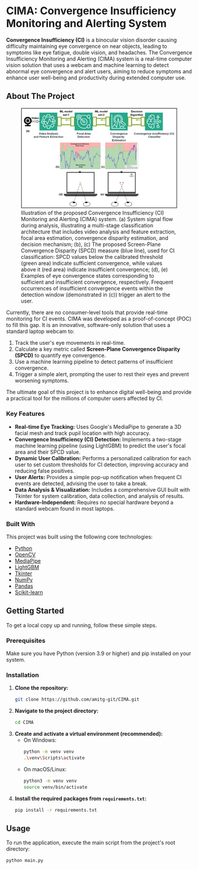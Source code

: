 # CIMA: Convergence Insufficiency Monitoring and Alerting System
**Convergence Insufficiency (CI)** is a binocular vision disorder causing difficulty maintaining eye convergence on near objects, leading to symptoms like eye fatigue, double vision, and headaches. The Convergence Insufficiency Monitoring and Alerting (CIMA) system is a real-time computer vision solution that uses a webcam and machine learning to detect abnormal eye convergence and alert users, aiming to reduce symptoms and enhance user well-being and productivity during extended computer use.
## About The Project

<figure>
  <img src="images/CIMA_system.jpg" alt="Image description">
  <figcaption>Illustration of the proposed Convergence Insufficiency (CI) Monitoring and Alerting (CIMA) system.
(a) System signal flow during analysis, illustrating a multi-stage classification architecture that includes video analysis and feature extraction, focal area estimation, convergence disparity estimation, and decision mechanism; (b), (c) The proposed Screen-Plane Convergence Disparity (SPCD) measure (blue line), used for CI classification: SPCD values below the calibrated threshold (green area) indicate sufficient convergence, while values above it (red area) indicate insufficient convergence; (d), (e) Examples of eye convergence states corresponding to sufficient and insufficient convergence, respectively. Frequent occurrences of insufficient convergence events within the detection window (demonstrated in (c)) trigger an alert to the user.</figcaption>
</figure>

Currently, there are no consumer-level tools that provide real-time monitoring for CI events. CIMA was developed as a proof-of-concept (POC) to fill this gap. It is an innovative, software-only solution that uses a standard laptop webcam to:
1.  Track the user's eye movements in real-time.
2.  Calculate a key metric called **Screen-Plane Convergence Disparity (SPCD)** to quantify eye convergence.
3.  Use a machine learning pipeline to detect patterns of insufficient convergence.
4.  Trigger a simple alert, prompting the user to rest their eyes and prevent worsening symptoms.

The ultimate goal of this project is to enhance digital well-being and provide a practical tool for the millions of computer users affected by CI.

### Key Features

*   **Real-time Eye Tracking:** Uses Google's MediaPipe to generate a 3D facial mesh and track pupil location with high accuracy.
*   **Convergence Insufficiency (CI) Detection:** Implements a two-stage machine learning pipeline (using LightGBM) to predict the user's focal area and their SPCD value.
*   **Dynamic User Calibration:** Performs a personalized calibration for each user to set custom thresholds for CI detection, improving accuracy and reducing false positives.
*   **User Alerts:** Provides a simple pop-up notification when frequent CI events are detected, advising the user to take a break.
*   **Data Analysis & Visualization:** Includes a comprehensive GUI built with Tkinter for system calibration, data collection, and analysis of results.
*   **Hardware-Independent:** Requires no special hardware beyond a standard webcam found in most laptops.

### Built With

This project was built using the following core technologies:

*   [Python](https://www.python.org/)
*   [OpenCV](https://opencv.org/)
*   [MediaPipe](https://github.com/google-ai-edge/mediapipe)
*   [LightGBM](https://lightgbm.readthedocs.io/en/latest/)
*   [Tkinter](https://docs.python.org/3/library/tkinter.html)
*   [NumPy](https://numpy.org/)
*   [Pandas](https://pandas.pydata.org/)
*   [Scikit-learn](https://scikit-learn.org/)

## Getting Started

To get a local copy up and running, follow these simple steps.

### Prerequisites

Make sure you have Python (version 3.9 or higher) and pip installed on your system.

### Installation

1.  **Clone the repository:**
    ```sh
    git clone https://github.com/amitg-git/CIMA.git
    ```
2.  **Navigate to the project directory:**
    ```sh
    cd CIMA
    ```
3.  **Create and activate a virtual environment (recommended):**
    *   On Windows:
        ```sh
        python -m venv venv
        .\venv\Scripts\activate
        ```
    *   On macOS/Linux:
        ```sh
        python3 -m venv venv
        source venv/bin/activate
        ```
4.  **Install the required packages from `requirements.txt`:**
    ```sh
    pip install -r requirements.txt
    ```

## Usage

To run the application, execute the main script from the project's root directory:

```sh
python main.py